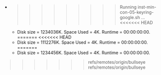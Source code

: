 * >>>>>>>>> Running inst-min-con-05-keyring-google.sh ...
<<<<<<< HEAD
  * Disk size = 1234036K. Space Used = 4K. Runtime = 00:00:00:00.
=======
<<<<<<< HEAD
  * Disk size = 1112276K. Space Used = 4K. Runtime = 00:00:00:00.
=======
  * Disk size = 1234456K. Space Used = 4K. Runtime = 00:00:00:00.
>>>>>>> refs/remotes/origin/bullseye
>>>>>>> refs/remotes/origin/bullseye
